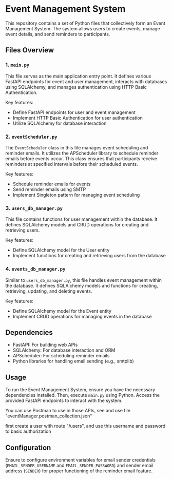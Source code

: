 # Event Management System

This repository contains a set of Python files that collectively form an Event Management System. The system allows users to create events, manage event details, and send reminders to participants.

## Files Overview

### 1. `main.py`

This file serves as the main application entry point. It defines various FastAPI endpoints for event and user management, interacts with databases using SQLAlchemy, and manages authentication using HTTP Basic Authentication.

Key features:
- Define FastAPI endpoints for user and event management
- Implement HTTP Basic Authentication for user authentication
- Utilize SQLAlchemy for database interaction

### 2. `eventScheduler.py`

The `EventScheduler` class in this file manages event scheduling and reminder emails. It utilizes the APScheduler library to schedule reminder emails before events occur. This class ensures that participants receive reminders at specified intervals before their scheduled events.

Key features:
- Schedule reminder emails for events
- Send reminder emails using SMTP
- Implement Singleton pattern for managing event scheduling

### 3. `users_db_manager.py`

This file contains functions for user management within the database. It defines SQLAlchemy models and CRUD operations for creating and retrieving users.

Key features:
- Define SQLAlchemy model for the User entity
- Implement functions for creating and retrieving users from the database

### 4. `events_db_manager.py`

Similar to `users_db_manager.py`, this file handles event management within the database. It defines SQLAlchemy models and functions for creating, retrieving, updating, and deleting events.

Key features:
- Define SQLAlchemy model for the Event entity
- Implement CRUD operations for managing events in the database

## Dependencies

- FastAPI: For building web APIs
- SQLAlchemy: For database interaction and ORM
- APScheduler: For scheduling reminder emails
- Python libraries for handling email sending (e.g., smtplib)

## Usage

To run the Event Management System, ensure you have the necessary dependencies installed. Then, execute `main.py` using Python. Access the provided FastAPI endpoints to interact with the system.

You can use Postman to use in those APIs, see and use file "eventManager.postman_collection.json" 

first create a user with route "/users", and use this username and password to basic authorization

## Configuration

Ensure to configure environment variables for email sender credentials (`EMAIL_SENDER_USERNAME` and `EMAIL_SENDER_PASSWORD`) and sender email address (`SENDER`) for proper functioning of the reminder email feature.
